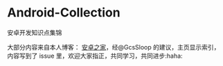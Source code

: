 # Android-Collection

安卓开发知识点集锦

大部分内容来自本人博客：	[安卓之家](http://jp1017.gitcafe.io/)，经@GcsSloop 的建议，主页显示索引，内容写到了 issue 里，欢迎大家指正，共同学习，共同进步:haha:
